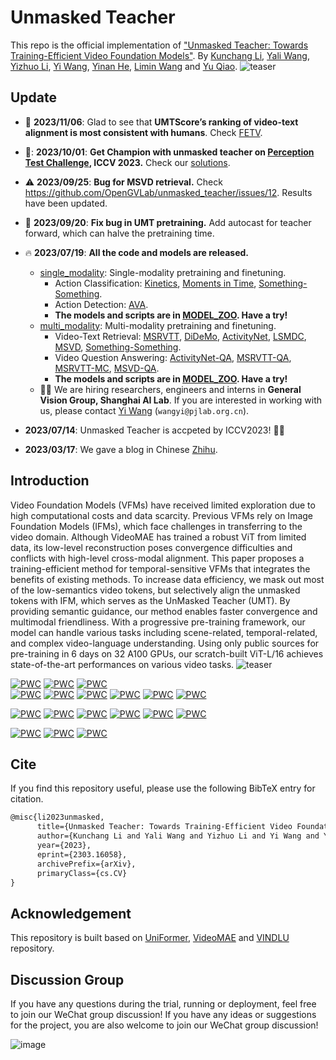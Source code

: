 # Unmasked Teacher

This repo is the official implementation of ["Unmasked Teacher: Towards Training-Efficient Video Foundation Models"](https://arxiv.org/abs/2303.16058).
By [Kunchang Li](https://scholar.google.com/citations?user=D4tLSbsAAAAJ), [Yali Wang](https://scholar.google.com/citations?user=hD948dkAAAAJ), [Yizhuo Li](https://scholar.google.com/citations?user=pyBSGjgAAAAJ), [Yi Wang](https://scholar.google.com.hk/citations?hl=zh-CN&user=Xm2M8UwAAAAJ), [Yinan He](https://dblp.org/pid/93/7763.html), [Limin Wang](https://scholar.google.com/citations?user=HEuN8PcAAAAJ) and [Yu Qiao](https://scholar.google.com/citations?user=gFtI-8QAAAAJ&hl).
![teaser](./img/intro.png)

## Update

- :star_struck: **2023/11/06**: Glad to see that **UMTScore’s ranking of video-text alignment is most consistent with humans**. Check [FETV](https://github.com/llyx97/FETV).
- 🥇: **2023/10/01**: **Get Champion with unmasked teacher on [Perception Test Challenge](https://ptchallenge-workshop.github.io/), ICCV 2023.** Check our [solutions](https://github.com/OpenGVLab/perception_test_iccv2023).
- :warning: **2023/09/25**: **Bug for MSVD retrieval.** Check https://github.com/OpenGVLab/unmasked_teacher/issues/12. Results have been updated.
- :rocket: **2023/09/20**: **Fix bug in UMT pretraining.** Add autocast for teacher forward, which can halve the pretraining time.
- :fire: **2023/07/19**: **All the code and models are released.**
  - [single_modality](./single_modality/): Single-modality pretraining and finetuning.
    - Action Classification: [Kinetics](https://www.deepmind.com/open-source/kinetics), [Moments in Time](http://moments.csail.mit.edu/), [Something-Something](https://developer.qualcomm.com/software/ai-datasets/something-something).
    - Action Detection: [AVA](http://research.google.com/ava/).
    - **The models and scripts are in [MODEL_ZOO](./single_modality/MODEL_ZOO.md). Have a try!**
  - [multi_modality](./multi_modality/): Multi-modality pretraining and finetuning.
    - Video-Text Retrieval: [MSRVTT](https://www.microsoft.com/en-us/research/publication/msr-vtt-a-large-video-description-dataset-for-bridging-video-and-language/), [DiDeMo](https://github.com/LisaAnne/TemporalLanguageRelease), [ActivityNet](http://activity-net.org/), [LSMDC](https://sites.google.com/site/describingmovies/), [MSVD](https://www.cs.utexas.edu/users/ml/clamp/videoDescription/), [Something-Something](https://github.com/jayleicn/singularity).
    - Video Question Answering: [ActivityNet-QA](https://github.com/MILVLG/activitynet-qa), [MSRVTT-QA](https://github.com/xudejing/video-question-answering), [MSRVTT-MC](https://github.com/yj-yu/lsmdc), [MSVD-QA](https://github.com/xudejing/video-question-answering).
    - **The models and scripts are in [MODEL_ZOO](./multi_modality/MODEL_ZOO.md). Have a try!**
  - :bowing_man: We are hiring researchers, engineers and interns in **General Vision Group, Shanghai AI Lab**.  If you are interested in working with us, please contact [Yi Wang](https://shepnerd.github.io/) (`wangyi@pjlab.org.cn`).

- **2023/07/14**: Unmasked Teacher is accpeted by ICCV2023! 🎉🎉

- **2023/03/17**: We gave a blog in Chinese [Zhihu](https://zhuanlan.zhihu.com/p/618221217).

## Introduction

Video Foundation Models (VFMs) have received limited exploration due to high computational costs and data scarcity. Previous VFMs rely on Image Foundation Models (IFMs), which face challenges in transferring to the video domain. Although VideoMAE has trained a robust ViT from limited data, its low-level reconstruction poses convergence difficulties and conflicts with high-level cross-modal alignment. This paper proposes a training-efficient method for temporal-sensitive VFMs that integrates the benefits of existing methods. To increase data efficiency, we mask out most of the low-semantics video tokens, but selectively align the unmasked tokens with IFM, which serves as the UnMasked Teacher (UMT). By providing semantic guidance, our method enables faster convergence and multimodal friendliness. With a progressive pre-training framework, our model can handle various tasks including scene-related, temporal-related, and complex video-language understanding. Using only public sources for pre-training in 6 days on 32 A100 GPUs, our scratch-built ViT-L/16 achieves state-of-the-art performances on various video tasks.
![teaser](./img/framework.png)


[![PWC](https://img.shields.io/endpoint.svg?url=https://paperswithcode.com/badge/unmasked-teacher-towards-training-efficient/action-classification-on-kinetics-400)](https://paperswithcode.com/sota/action-classification-on-kinetics-400?p=unmasked-teacher-towards-training-efficient)
[![PWC](https://img.shields.io/endpoint.svg?url=https://paperswithcode.com/badge/unmasked-teacher-towards-training-efficient/action-classification-on-kinetics-600)](https://paperswithcode.com/sota/action-classification-on-kinetics-600?p=unmasked-teacher-towards-training-efficient)
[![PWC](https://img.shields.io/endpoint.svg?url=https://paperswithcode.com/badge/unmasked-teacher-towards-training-efficient/action-classification-on-kinetics-700)](https://paperswithcode.com/sota/action-classification-on-kinetics-700?p=unmasked-teacher-towards-training-efficient)	
[![PWC](https://img.shields.io/endpoint.svg?url=https://paperswithcode.com/badge/unmasked-teacher-towards-training-efficient/action-classification-on-moments-in-time)](https://paperswithcode.com/sota/action-classification-on-moments-in-time?p=unmasked-teacher-towards-training-efficient)
[![PWC](https://img.shields.io/endpoint.svg?url=https://paperswithcode.com/badge/unmasked-teacher-towards-training-efficient/action-recognition-on-ava-v2-2)](https://paperswithcode.com/sota/action-recognition-on-ava-v2-2?p=unmasked-teacher-towards-training-efficient)
[![PWC](https://img.shields.io/endpoint.svg?url=https://paperswithcode.com/badge/unmasked-teacher-towards-training-efficient/video-retrieval-on-activitynet)](https://paperswithcode.com/sota/video-retrieval-on-activitynet?p=unmasked-teacher-towards-training-efficient)
[![PWC](https://img.shields.io/endpoint.svg?url=https://paperswithcode.com/badge/unmasked-teacher-towards-training-efficient/video-retrieval-on-didemo)](https://paperswithcode.com/sota/video-retrieval-on-didemo?p=unmasked-teacher-towards-training-efficient)
[![PWC](https://img.shields.io/endpoint.svg?url=https://paperswithcode.com/badge/unmasked-teacher-towards-training-efficient/video-retrieval-on-lsmdc)](https://paperswithcode.com/sota/video-retrieval-on-lsmdc?p=unmasked-teacher-towards-training-efficient)
[![PWC](https://img.shields.io/endpoint.svg?url=https://paperswithcode.com/badge/unmasked-teacher-towards-training-efficient/video-retrieval-on-msr-vtt)](https://paperswithcode.com/sota/video-retrieval-on-msr-vtt?p=unmasked-teacher-towards-training-efficient)
<!-- [![PWC](https://img.shields.io/endpoint.svg?url=https://paperswithcode.com/badge/unmasked-teacher-towards-training-efficient/video-retrieval-on-msvd)](https://paperswithcode.com/sota/video-retrieval-on-msvd?p=unmasked-teacher-towards-training-efficient) -->
[![PWC](https://img.shields.io/endpoint.svg?url=https://paperswithcode.com/badge/unmasked-teacher-towards-training-efficient/video-retrieval-on-ssv2-label-retrieval)](https://paperswithcode.com/sota/video-retrieval-on-ssv2-label-retrieval?p=unmasked-teacher-towards-training-efficient)
[![PWC](https://img.shields.io/endpoint.svg?url=https://paperswithcode.com/badge/unmasked-teacher-towards-training-efficient/video-retrieval-on-ssv2-template-retrieval)](https://paperswithcode.com/sota/video-retrieval-on-ssv2-template-retrieval?p=unmasked-teacher-towards-training-efficient)
[![PWC](https://img.shields.io/endpoint.svg?url=https://paperswithcode.com/badge/unmasked-teacher-towards-training-efficient/zero-shot-video-retrieval-on-activitynet)](https://paperswithcode.com/sota/zero-shot-video-retrieval-on-activitynet?p=unmasked-teacher-towards-training-efficient)
[![PWC](https://img.shields.io/endpoint.svg?url=https://paperswithcode.com/badge/unmasked-teacher-towards-training-efficient/zero-shot-video-retrieval-on-didemo)](https://paperswithcode.com/sota/zero-shot-video-retrieval-on-didemo?p=unmasked-teacher-towards-training-efficient)
[![PWC](https://img.shields.io/endpoint.svg?url=https://paperswithcode.com/badge/unmasked-teacher-towards-training-efficient/zero-shot-video-retrieval-on-lsmdc)](https://paperswithcode.com/sota/zero-shot-video-retrieval-on-lsmdc?p=unmasked-teacher-towards-training-efficient)
[![PWC](https://img.shields.io/endpoint.svg?url=https://paperswithcode.com/badge/unmasked-teacher-towards-training-efficient/zero-shot-video-retrieval-on-msr-vtt)](https://paperswithcode.com/sota/zero-shot-video-retrieval-on-msr-vtt?p=unmasked-teacher-towards-training-efficient)
<!-- [![PWC](https://img.shields.io/endpoint.svg?url=https://paperswithcode.com/badge/unmasked-teacher-towards-training-efficient/zero-shot-video-retrieval-on-msvd)](https://paperswithcode.com/sota/zero-shot-video-retrieval-on-msvd?p=unmasked-teacher-towards-training-efficient) -->
[![PWC](https://img.shields.io/endpoint.svg?url=https://paperswithcode.com/badge/unmasked-teacher-towards-training-efficient/video-question-answering-on-activitynet-qa)](https://paperswithcode.com/sota/video-question-answering-on-activitynet-qa?p=unmasked-teacher-towards-training-efficient)
[![PWC](https://img.shields.io/endpoint.svg?url=https://paperswithcode.com/badge/unmasked-teacher-towards-training-efficient/visual-question-answering-on-msrvtt-qa-1)](https://paperswithcode.com/sota/visual-question-answering-on-msrvtt-qa-1?p=unmasked-teacher-towards-training-efficient)
[![PWC](https://img.shields.io/endpoint.svg?url=https://paperswithcode.com/badge/unmasked-teacher-towards-training-efficient/visual-question-answering-on-msvd-qa-1)](https://paperswithcode.com/sota/visual-question-answering-on-msvd-qa-1?p=unmasked-teacher-towards-training-efficient)


## Cite

If you find this repository useful, please use the following BibTeX entry for citation.

```latex
@misc{li2023unmasked,
      title={Unmasked Teacher: Towards Training-Efficient Video Foundation Models}, 
      author={Kunchang Li and Yali Wang and Yizhuo Li and Yi Wang and Yinan He and Limin Wang and Yu Qiao},
      year={2023},
      eprint={2303.16058},
      archivePrefix={arXiv},
      primaryClass={cs.CV}
}
```

## Acknowledgement

This repository is built based on [UniFormer](https://github.com/Sense-X/UniFormer), [VideoMAE](https://github.com/MCG-NJU/VideoMAE) and [VINDLU](https://github.com/klauscc/VindLU) repository.

## Discussion Group

If you have any questions during the trial, running or deployment, feel free to join our WeChat group discussion! If you have any ideas or suggestions for the project, you are also welcome to join our WeChat group discussion!

![image](https://github.com/OpenGVLab/Ask-Anything/assets/43169235/c3020408-4d53-490b-8060-7fd54b0ef09c)
